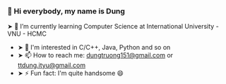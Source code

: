 ### 👋 Hi everybody, my name is Dung

<!----> ➤ 🌱 I’m currently learning Computer Science at International University - VNU - HCMC
- ➤	🔭 I'm interested in C/C++, Java, Python and so on
- ➤ 📫 How to reach me: dungtruong151@gmail.com or ttdung.ityu@gmail.com
- ➤ ⚡ Fun fact: I'm quite handsome 😄
